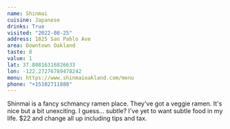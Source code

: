 ```yaml
---
name: Shinmai
cuisine: Japanese
drinks: True
visited: "2022-08-25"
address: 1825 San Pablo Ave
area: Downtown Oakland
taste: 0
value: 1
lat: 37.80816316826633
lon: -122.27276789478242
menu: https://www.shinmaioakland.com/menu
phone: "+15102711888"
---
```


Shinmai is a fancy schmancy ramen place. They've got a veggie ramen. It's nice but a bit unexciting. I guess... subtle? I've yet to want subtle food in my life. $22 and change all up including tips and tax.
